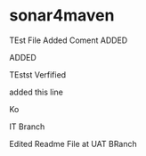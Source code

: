 # sonar4maven

TEst File
Added Coment ADDED 

ADDED

TEstst
Verfified 

added this line


Ko




IT Branch 







Edited Readme File at UAT BRanch 
